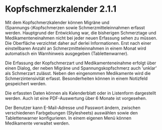 # Kopfschmerzkalender 2.1.1

Mit dem Kopfschmerzkalender können Migräne und (Spannungs-)Kopfschmerzen sowie Schmerzmitteleinnahmen erfasst werden. Hauptgrund der Entwicklung war, die bisherigen Schmerztage und Medikamenteneinahmen nicht bei jeder neuen Erfassung sehen zu müssen. Die Oberfläche verzichtet daher auf derlei Informationen. Erst nach einer einstellbaren Anzahl an Schmerzmitteleinnahmen in einem Monat wird automatisch ein Warnhinweis ausgegeben (Tablettenwarner). 

Die Erfassung der Kopfschmerzart und Medikamenteneinahme erfolgt über einen Dialog, der neben Migräne und Spannungskopfschmerz auch 'unklar' als Schmerzart zulässt. Neben den eingenommen Medikamente wird die Schmerzintensivität erfasst. Besonderheiten können in einem Notizfeld gespeichert werden. 

Die erfassten Daten können als Kalenderblatt oder in Listenform dargestellt werden. Auch ist eine PDF-Auswertung über 6 Monate ist vorgesehen.

Der Benutzer kann E-Mail-Adresse und Passwort ändern, zwischen verschiedenen Farbgebungen (Stylesheets) auswählen sowie den Tablettenwarner konfigurieren. In einem eigenen Menü können Medikamente verwaltet werden. 

